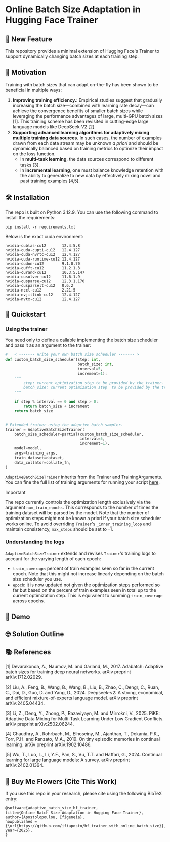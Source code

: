 # Online Batch Size Adaptation in Hugging Face Trainer

## 🎉 New Feature
This repository provides a minimal extension of Hugging Face's Trainer to support dynamically changing batch sizes at each training step.

## :dart: Motivation 

Training with batch sizes that can adapt on-the-fly has been shown to be beneficial in multiple ways:

1. **Improving training efficiency.**: Empirical studies suggest that gradually increasing the batch size—combined with learning rate decay—can achieve the convergence benefits of smaller batch sizes while leveraging the performance advantages of large, multi-GPU batch sizes [1]. This training scheme has been revisited in cutting-edge large language models like DeepSeek-V2 [2].
2. **Supporting advanced learning algorithms for adaptively mixing multiple training data sources.** In such cases, the number of examples drawn from each data stream may be unknown *a priori* and should be dynamically balanced based on training metrics to optimize their impact on the loss function.
   * In **multi-task learning**, the data sources correspond to different tasks [3].
   * In **incremental learning**, one must balance knowledge retention with the ability to generalize to new data by effectively mixing novel and past training examples [4,5].


## :hammer_and_wrench: Installation

The repo is built on Python 3.12.9. You can use the following command to install the requirements:
```
pip install -r requirements.txt
```
Below is the exact cuda environment:

```
nvidia-cublas-cu12       12.4.5.8
nvidia-cuda-cupti-cu12   12.4.127
nvidia-cuda-nvrtc-cu12   12.4.127
nvidia-cuda-runtime-cu12 12.4.127
nvidia-cudnn-cu12        9.1.0.70
nvidia-cufft-cu12        11.2.1.3
nvidia-curand-cu12       10.3.5.147
nvidia-cusolver-cu12     11.6.1.9
nvidia-cusparse-cu12     12.3.1.170
nvidia-cusparselt-cu12   0.6.2
nvidia-nccl-cu12         2.21.5
nvidia-nvjitlink-cu12    12.4.127
nvidia-nvtx-cu12         12.4.127

```

## :rocket: Quickstart

### Using the trainer

You need only to define a callable implementing the batch size scheduler and pass it as an argument to the trainer:

```python
#   < ------- Write your own batch size scheduler ------- >
def custom_batch_size_scheduler(step: int,
                                batch_size: int,
                                interval=5,
                                increment=1):
    """
        step: current optimization step to be provided by the trainer.
        batch_size: current optimization step  to be provided by the trainer.
    """

    if step % interval == 0 and step > 0:
        return batch_size + increment
    return batch_size


# Extended trainer using the adaptive batch sampler.
trainer = AdaptiveBatchSizeTrainer(
    batch_size_scheduler=partial(custom_batch_size_scheduler,
                                 interval=5,
                                 increment=1),
    model=model,
    args=training_args,
    train_dataset=dataset,
    data_collator=collate_fn,
)
```
`AdaptiveBatchSizeTrainer`  inherits from the Trainer and TrainingArguments. You can fine the full list of training arguments for running your script [here]([https://www.google.com](https://huggingface.co/docs/transformers/v4.49.0/en/main_classes/trainer#transformers.TrainingArguments)).

> [!IMPORTANT]
> The repo currently controls the optimization length exclusively via the argument `num_train_epochs`. This corresponds to the number of times the training dataset will be parsed by the model. Note that the number of optimization steps might not be known a priori if your batch size scheduler works online. To avoid overriding `Trainer`'s `_inner_training_loop` and maintain consistency, `max_steps` should be set to -1.
>

### Understanding the logs
`AdaptiveBatchSizeTrainer` extends and revises `Trainer`'s training logs to account for the varying length of each epoch:

* `train_coverage`: percent of train examples seen so far in the current epoch. Note that this might not increase linearly depending on the batch size scheduler you use.
* `epoch`: it is now updated not given the optimization steps performed so far but based on the percent of train examples seen in total up to the current optimization step. This is equivalent to summing `train_coverage` across epochs.


##  :monocle_face: Demo

##  :nerd_face: Solution Outline

## :books: References

[1] Devarakonda, A., Naumov, M. and Garland, M., 2017. Adabatch: Adaptive batch sizes for training deep neural networks. arXiv preprint arXiv:1712.02029.

[2] Liu, A., Feng, B., Wang, B., Wang, B., Liu, B., Zhao, C., Dengr, C., Ruan, C., Dai, D., Guo, D. and Yang, D., 2024. Deepseek-v2: A strong, economical, and efficient mixture-of-experts language model. arXiv preprint arXiv:2405.04434.

[3] Li, Z., Deng, Y., Zhong, P., Razaviyayn, M. and Mirrokni, V., 2025. PiKE: Adaptive Data Mixing for Multi-Task Learning Under Low Gradient Conflicts. arXiv preprint arXiv:2502.06244.

[4] Chaudhry, A., Rohrbach, M., Elhoseiny, M., Ajanthan, T., Dokania, P.K., Torr, P.H. and Ranzato, M.A., 2019. On tiny episodic memories in continual learning. arXiv preprint arXiv:1902.10486.

[5] Wu, T., Luo, L., Li, Y.F., Pan, S., Vu, T.T. and Haffari, G., 2024. Continual learning for large language models: A survey. arXiv preprint arXiv:2402.01364.

## :bouquet: Buy Me Flowers (Cite This Work)

If you use this repo in your research, please cite using the following BibTeX entry:

```
@software{adaptive_batch_size_hf_trainer,
title={Online Batch Size Adaptation in Hugging Face Trainer},
author={Apostolopoulou, Ifigeneia},
howpublished = {\url{https://github.com/ifiaposto/hf_trainer_with_online_batch_size}},
year={2025},
}

```



